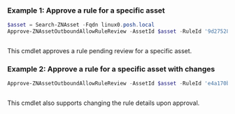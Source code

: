 ### Example 1: Approve a rule for a specific asset
```powershell
$asset = Search-ZNAsset -Fqdn linux0.posh.local
Approve-ZNAssetOutboundAllowRuleReview -AssetId $asset -RuleId '9d275288-4fc3-46e5-a5a0-ff0626214b87'
```

```output

```

This cmdlet approves a rule pending review for a specific asset.

### Example 2: Approve a rule for a specific asset with changes
```powershell
Approve-ZNAssetOutboundAllowRuleReview -AssetId $asset -RuleId 'e4a170be-c192-414a-9d36-380a4483583a' -Description "new description" -Reason "Other" -Details "add description"
```

```output

```

This cmdlet also supports changing the rule details upon approval.
